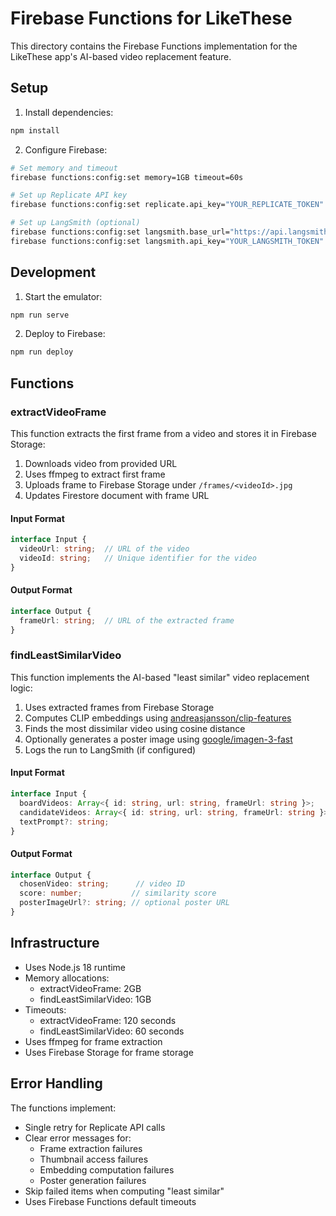 # Firebase Functions for LikeThese

This directory contains the Firebase Functions implementation for the LikeThese app's AI-based video replacement feature.

## Setup

1. Install dependencies:
```bash
npm install
```

2. Configure Firebase:
```bash
# Set memory and timeout
firebase functions:config:set memory=1GB timeout=60s

# Set up Replicate API key
firebase functions:config:set replicate.api_key="YOUR_REPLICATE_TOKEN"

# Set up LangSmith (optional)
firebase functions:config:set langsmith.base_url="https://api.langsmith.com"
firebase functions:config:set langsmith.api_key="YOUR_LANGSMITH_TOKEN"
```

## Development

1. Start the emulator:
```bash
npm run serve
```

2. Deploy to Firebase:
```bash
npm run deploy
```

## Functions

### extractVideoFrame

This function extracts the first frame from a video and stores it in Firebase Storage:

1. Downloads video from provided URL
2. Uses ffmpeg to extract first frame
3. Uploads frame to Firebase Storage under `/frames/<videoId>.jpg`
4. Updates Firestore document with frame URL

#### Input Format
```typescript
interface Input {
  videoUrl: string;  // URL of the video
  videoId: string;   // Unique identifier for the video
}
```

#### Output Format
```typescript
interface Output {
  frameUrl: string;  // URL of the extracted frame
}
```

### findLeastSimilarVideo

This function implements the AI-based "least similar" video replacement logic:

1. Uses extracted frames from Firebase Storage
2. Computes CLIP embeddings using [andreasjansson/clip-features](https://replicate.com/andreasjansson/clip-features)
3. Finds the most dissimilar video using cosine distance
4. Optionally generates a poster image using [google/imagen-3-fast](https://replicate.com/google/imagen-3-fast)
5. Logs the run to LangSmith (if configured)

#### Input Format
```typescript
interface Input {
  boardVideos: Array<{ id: string, url: string, frameUrl: string }>;
  candidateVideos: Array<{ id: string, url: string, frameUrl: string }>;
  textPrompt?: string;
}
```

#### Output Format
```typescript
interface Output {
  chosenVideo: string;      // video ID
  score: number;           // similarity score
  posterImageUrl?: string; // optional poster URL
}
```

## Infrastructure

- Uses Node.js 18 runtime
- Memory allocations:
  - extractVideoFrame: 2GB
  - findLeastSimilarVideo: 1GB
- Timeouts:
  - extractVideoFrame: 120 seconds
  - findLeastSimilarVideo: 60 seconds
- Uses ffmpeg for frame extraction
- Uses Firebase Storage for frame storage

## Error Handling

The functions implement:
- Single retry for Replicate API calls
- Clear error messages for:
  - Frame extraction failures
  - Thumbnail access failures
  - Embedding computation failures
  - Poster generation failures
- Skip failed items when computing "least similar"
- Uses Firebase Functions default timeouts 